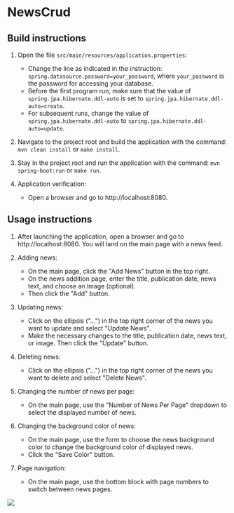 # NewsCrud

## Build instructions
1. Open the file `src/main/resources/application.properties`:
   - Change the line as indicated in the instruction: `spring.datasource.password=your_password`, where `your_password` is the password for accessing your database.
   - Before the first program run, make sure that the value of `spring.jpa.hibernate.ddl-auto` is set to `spring.jpa.hibernate.ddl-auto=create`.
   - For subsequent runs, change the value of `spring.jpa.hibernate.ddl-auto` to `spring.jpa.hibernate.ddl-auto=update`.

2. Navigate to the project root and build the application with the command: `mvn clean install` or `make install`.
3. Stay in the project root and run the application with the command: `mvn spring-boot:run` or `make run`.

4. Application verification:
   - Open a browser and go to http://localhost:8080.

## Usage instructions

1. After launching the application, open a browser and go to http://localhost:8080. You will land on the main page with a news feed.
2. Adding news:
   - On the main page, click the "Add News" button in the top right.
   - On the news addition page, enter the title, publication date, news text, and choose an image (optional).
   - Then click the "Add" button.

3. Updating news:
   - Click on the ellipsis ("...") in the top right corner of the news you want to update and select "Update News".
   - Make the necessary changes to the title, publication date, news text, or image. Then click the "Update" button.

4. Deleting news:
   - Click on the ellipsis ("...") in the top right corner of the news you want to delete and select "Delete News".

5. Changing the number of news per page:
   - On the main page, use the "Number of News Per Page" dropdown to select the displayed number of news.

6. Changing the background color of news:
   - On the main page, use the form to choose the news background color to change the background color of displayed news.
   - Click the "Save Color" button.

7. Page navigation:
   - On the main page, use the bottom block with page numbers to switch between news pages.


![](https://github.com/sergek1/NewsCrud/blob/main/materials/news.gif)